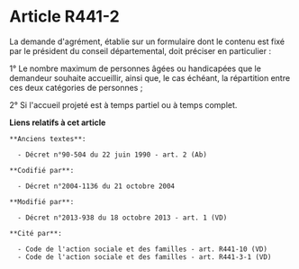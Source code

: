 # Article R441-2

La demande d'agrément, établie sur un formulaire dont le contenu est fixé par le président du conseil départemental, doit
préciser en particulier : 

1° Le nombre maximum de personnes âgées ou handicapées que le demandeur souhaite accueillir, ainsi que, le cas échéant, la
répartition entre ces deux catégories de personnes ; 

2° Si l'accueil projeté est à temps partiel ou à temps complet.

**Liens relatifs à cet article**

	**Anciens textes**:

	  - Décret n°90-504 du 22 juin 1990 - art. 2 (Ab)

	**Codifié par**:

	  - Décret n°2004-1136 du 21 octobre 2004

	**Modifié par**:

	  - Décret n°2013-938 du 18 octobre 2013 - art. 1 (VD)

	**Cité par**:

	  - Code de l'action sociale et des familles - art. R441-10 (VD)
	  - Code de l'action sociale et des familles - art. R441-3-1 (VD)
